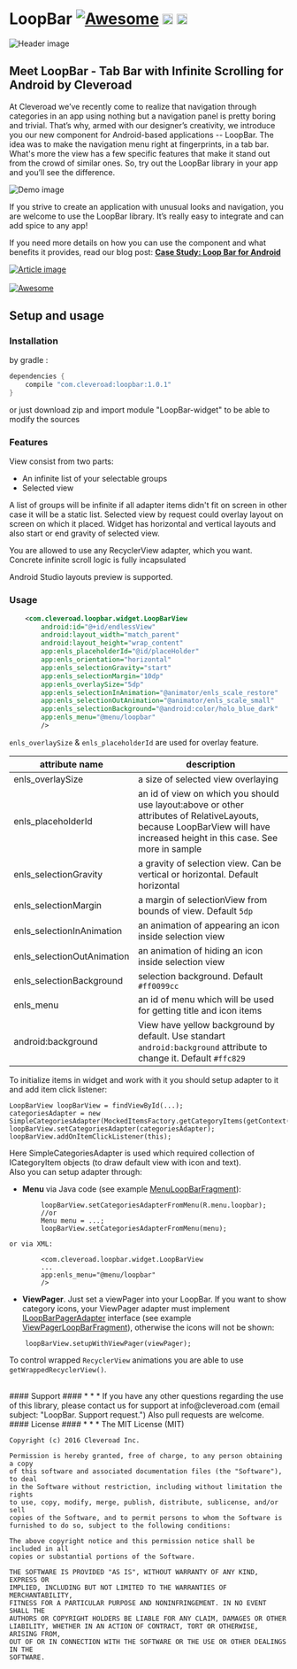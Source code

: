 # LoopBar [![Awesome](https://cdn.rawgit.com/sindresorhus/awesome/d7305f38d29fed78fa85652e3a63e154dd8e8829/media/badge.svg)](https://github.com/sindresorhus/awesome) <img src="https://www.cleveroad.com/public/comercial/label-android.svg" height="19"> <a href="https://www.cleveroad.com/?utm_source=github&utm_medium=label&utm_campaign=contacts"><img src="https://www.cleveroad.com/public/comercial/label-cleveroad.svg" height="19"></a>
![Header image](/images/header.png)

## Meet LoopBar - Tab Bar with Infinite Scrolling for Android by Cleveroad

At Cleveroad we’ve recently come to realize that navigation through categories in an app using nothing but a navigation panel is pretty boring and trivial. That’s why, armed with our designer’s creativity, we introduce you our new component for Android-based applications -- LoopBar. The idea was to make the navigation menu right at fingerprints, in a tab bar. What's more the view has a few specific features that make it stand out from the crowd of similar ones. So, try out the LoopBar library in your app and you’ll see the difference.

![Demo image](/images/demo.gif)

If you strive to create an application with unusual looks and navigation, you are welcome to use the LoopBar library. It’s really easy to integrate and can add spice to any app!

If you need more details on how you can use the component and what benefits it provides, read our blog post: <strong><a href="https://www.cleveroad.com/blog/case-study-loop-bar-for-android">Case Study: Loop Bar for Android</a></strong>

[![Article image](/images/article.png)](https://www.cleveroad.com/blog/case-study-loop-bar-for-android)
<br/><br/>
[![Awesome](/images/logo-footer.png)](https://www.cleveroad.com/?utm_source=github&utm_medium=label&utm_campaign=contacts)
<br/>
## Setup and usage
### Installation
by gradle : 
```groovy
dependencies {
    compile "com.cleveroad:loopbar:1.0.1"
}
```

or just download zip and import module "LoopBar-widget" to be able to modify the sources

### Features
View consist from two parts:
 - An infinite list of your selectable groups
 - Selected view
 
A list of groups will be infinite if all adapter items didn't fit on screen in other case it will be a static list.
Selected view by request could overlay layout on screen on which it placed. 
Widget has horizontal and vertical layouts and also start or end gravity of selected view. 
<p>You are allowed to use any RecyclerView adapter, which you want. Concrete infinite scroll logic is fully incapsulated</p>

Android Studio layouts preview is supported.

### Usage
```XML
    <com.cleveroad.loopbar.widget.LoopBarView
        android:id="@+id/endlessView"
        android:layout_width="match_parent"
        android:layout_height="wrap_content"
        app:enls_placeholderId="@id/placeHolder"
        app:enls_orientation="horizontal"
        app:enls_selectionGravity="start"
        app:enls_selectionMargin="10dp"
        app:enls_overlaySize="5dp"
        app:enls_selectionInAnimation="@animator/enls_scale_restore"
        app:enls_selectionOutAnimation="@animator/enls_scale_small"
        app:enls_selectionBackground="@android:color/holo_blue_dark"
        app:enls_menu="@menu/loopbar"
        />
```

```enls_overlaySize``` & ```enls_placeholderId``` are used for overlay feature.

|  attribute name | description |
|---|---|
| enls_overlaySize  | a size of selected view overlaying |
| enls_placeholderId | an id of view on which you should use layout:above or other attributes of RelativeLayouts,  because LoopBarView will have increased height in this case. See more in sample |
| enls_selectionGravity | a gravity of selection view. Can be vertical or horizontal. Default horizontal |
| enls_selectionMargin | a margin of selectionView from bounds of view. Default ```5dp``` |
| enls_selectionInAnimation | an animation of appearing an icon inside selection view |
| enls_selectionOutAnimation | an animation of hiding an icon inside selection view |
| enls_selectionBackground | selection background. Default ```#ff0099cc``` |
| enls_menu | an id of menu which will be used for getting title and icon items  |
| android:background | View have yellow background by default. Use standart ```android:background``` attribute to change it. Default ```#ffc829``` |


To initialize items in widget and work with it you should setup adapter to it and add item click listener:
```
LoopBarView loopBarView = findViewById(...);
categoriesAdapter = new SimpleCategoriesAdapter(MockedItemsFactory.getCategoryItems(getContext()));
loopBarView.setCategoriesAdapter(categoriesAdapter);
loopBarView.addOnItemClickListener(this);
```
Here SimpleCategoriesAdapter is used which required collection of ICategoryItem objects (to draw default view with icon and text).
<br /> Also you can setup adapter through:
*   **Menu** via Java code (see example [MenuLoopBarFragment]):
``` 
        loopBarView.setCategoriesAdapterFromMenu(R.menu.loopbar);
        //or
        Menu menu = ...;
        loopBarView.setCategoriesAdapterFromMenu(menu);
```
    or via XML:
```
        <com.cleveroad.loopbar.widget.LoopBarView
        ...
        app:enls_menu="@menu/loopbar"
        />
```
* **ViewPager**. Just set a viewPager into your LoopBar. If you want to show category icons, your ViewPager adapter must implement [ILoopBarPagerAdapter] interface (see example [ViewPagerLoopBarFragment]), otherwise the icons will not be shown:
```
    loopBarView.setupWithViewPager(viewPager);
```

To control wrapped ```RecyclerView``` animations you are able to use ```getWrappedRecyclerView()```.

<br />
#### Support ####
* * *
If you have any other questions regarding the use of this library, please contact us for support at info@cleveroad.com (email subject: "LoopBar. Support request.")
Also pull requests are welcome.

<br />
#### License ####
* * *
    The MIT License (MIT)
    
    Copyright (c) 2016 Cleveroad Inc.
    
    Permission is hereby granted, free of charge, to any person obtaining a copy
    of this software and associated documentation files (the "Software"), to deal
    in the Software without restriction, including without limitation the rights
    to use, copy, modify, merge, publish, distribute, sublicense, and/or sell
    copies of the Software, and to permit persons to whom the Software is
    furnished to do so, subject to the following conditions:
    
    The above copyright notice and this permission notice shall be included in all
    copies or substantial portions of the Software.
    
    THE SOFTWARE IS PROVIDED "AS IS", WITHOUT WARRANTY OF ANY KIND, EXPRESS OR
    IMPLIED, INCLUDING BUT NOT LIMITED TO THE WARRANTIES OF MERCHANTABILITY,
    FITNESS FOR A PARTICULAR PURPOSE AND NONINFRINGEMENT. IN NO EVENT SHALL THE
    AUTHORS OR COPYRIGHT HOLDERS BE LIABLE FOR ANY CLAIM, DAMAGES OR OTHER
    LIABILITY, WHETHER IN AN ACTION OF CONTRACT, TORT OR OTHERWISE, ARISING FROM,
    OUT OF OR IN CONNECTION WITH THE SOFTWARE OR THE USE OR OTHER DEALINGS IN THE
    SOFTWARE.
    
    
[ILoopBarPagerAdapter]: /LoopBar-widget/src/main/java/com/cleveroad/loopbar/adapter/ILoopBarPagerAdapter.java
[MenuLoopBarFragment]: /sample/src/main/java/com/cleveroad/sample/fragments/MenuLoopBarFragment.java
[ViewPagerLoopbarFragment]: /sample/src/main/java/com/cleveroad/sample/fragments/ViewPagerLoopBarFragment.java
[CategoriesAdapterLoopBarFragment]: /sample/src/main/java/com/cleveroad/sample/fragments/CategoriesAdapterLoopBarFragment.java

